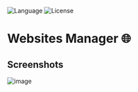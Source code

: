 ![Language](https://img.shields.io/badge/language-JavaScript%20-yellow.svg)
![License](https://img.shields.io/badge/License-GPL&ndash;3.0%20-purple.svg)

# Websites Manager 🌐

## Screenshots
![image](https://user-images.githubusercontent.com/58489322/170587873-e797a5d5-5322-4cdc-ac9c-9d05115ff577.png)
